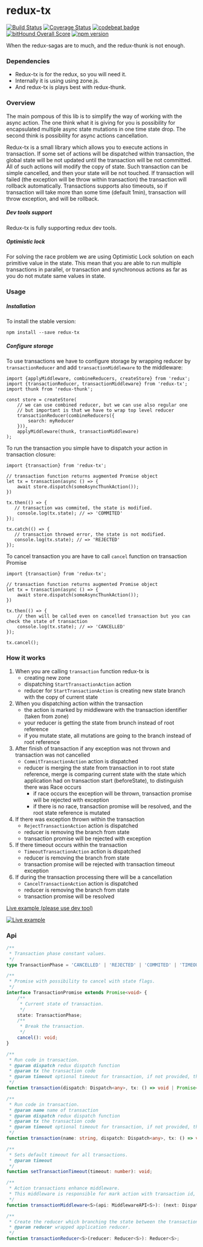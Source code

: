 # redux-tx
[![Build Status](https://travis-ci.org/majo44/redux-tx.svg?branch=master)](https://travis-ci.org/majo44/redux-tx)
[![Coverage Status](https://coveralls.io/repos/github/majo44/redux-tx/badge.svg?branch=master)](https://coveralls.io/github/majo44/redux-tx?branch=master)
[![codebeat badge](https://codebeat.co/badges/7eee07b4-cd8f-43fb-8dfd-53f2c18ae7c8)](https://codebeat.co/projects/github-com-majo44-redux-tx-master)
[![bitHound Overall Score](https://www.bithound.io/github/majo44/redux-tx/badges/score.svg)](https://www.bithound.io/github/majo44/redux-tx)
[![npm version](https://badge.fury.io/js/redux-tx.svg)](https://badge.fury.io/js/redux-tx)

When the redux-sagas are to much, and the redux-thunk is not enough.
 
### Dependencies

* Redux-tx is for the redux, so you will need it. 
* Internally it is using using zone.js.
* And redux-tx is plays best with redux-thunk. 


### Overview
The main pompous of this lib is to simplify the way of working with the async action. 
The one think what it is giving for you is possibility for encapsulated multiple async
state mutations in one time state drop.
The second think is possibility for async actions cancellation.   

Redux-tx is a small library which allows you to execute actions in transaction. 
If some set of actions will be dispatched within transaction, the global state will be not updated until the transaction will be not committed.
All of such actions will modify the copy of state. Such transaction can be simple cancelled, and then your state will be not touched. 
If transaction will failed (the exception will be throw within transaction) the transaction 
will rollback automatically. Transactions supports also timeouts, so if transaction will take more than some time (default 1min), 
transaction will throw exception, and will be rollback. 

##### Dev tools support
Redux-tx is fully supporting redux dev tools. 

##### Optimistic lock
For solving the race problem we are using Optimistic Lock solution on each primitive value in the state. This mean that you are able to 
run multiple transactions in parallel, or transaction and synchronous actions as far as you do not mutate same values in state.   

### Usage

##### Installation

To install the stable version:

```
npm install --save redux-tx
```

##### Configure storage
To use transactions we have to configure storage by wrapping reducer by `transactionReducer` and add `transactionMiddleware` to the 
middleware:

```
import {applyMiddleware, combineReducers, createStore} from 'redux';
import {transactionReducer, transactionMiddleware} from 'redux-tx';
import thunk from 'redux-thunk';

const store = createStore(
    // we can use combined reducer, but we can use also regular one
    // but important is that we have to wrap top level reducer 
    transactionReducer(combineReducers({
        search: myReducer
    })),
    applyMiddleware(thunk, transactionMiddleware)
);
```

To run the transaction you simple have to dispatch your action in transaction closure:
  
```
import {transaction} from 'redux-tx';

// transaction function returns augmented Promise object
let tx = transaction(async () => {
    await store.dispatch(someAsyncThunkAction());
})

tx.then(() => {
   // transaction was commited, the state is modified.
    console.log(tx.state); // => 'COMMITED'
});

tx.catch(() => {
   // transaction throwed error, the state is not modified.
   console.log(tx.state); // => 'REJECTED'
});
```

To cancel transaction you are have to call `cancel` function on transaction Promise

```
import {transaction} from 'redux-tx';

// transaction function returns augmented Promise object
let tx = transaction(async () => {
    await store.dispatch(someAsyncThunkAction());
})

tx.then(() => {
    // then will be called even on cancelled transaction but you can check the state of transaction
    console.log(tx.state); // => 'CANCELLED'
});

tx.cancel();
```

### How it works
1. When you are calling `transaction` function redux-tx is 
   * creating new zone
   * dispatching `StartTransactionAction` action
   * reducer for `StartTransactionAction` is creating new state branch with the copy of current state
2. When you dispatching action within the transaction
   * the action is marked by middleware with the transaction identifier (taken from zone)
   * your reducer is getting the state from brunch instead of root reference 
   * if you mutate state, all mutations are going to the branch instead of root reference
3. After finish of transaction if any exception was not thrown and transaction was not cancelled
   * `CommitTransactionAction` action is dispatched
   * reducer is merging the state from transaction in to root state reference, 
   merge is comparing current state with the state which application had on transaction start (beforeState), 
   to distinguish there was Race occurs
      * if race occurs the exception will be thrown, transaction promise will be rejected with exception 
      * if there is no race, transaction promise will be resolved, and the root state reference is mutated
4. If there was exception thrown within the transaction
   * `RejectTransactionAction` action is dispatched
   * reducer is removing the branch from state
   * transaction promise will be rejected with exception 
5. If there timeout occurs within the transaction
   * `TimeoutTransactionAction` action is dispatched
   * reducer is removing the branch from state
   * transaction promise will be rejected with transaction timeout exception 
6. If during the transaction processing there will be a cancellation
   * `CancelTransactionAction` action is dispatched
   * reducer is removing the branch from state
   * transaction promise will be resolved
         
[Live example (please use dev tool)](https://www.webpackbin.com/bins/-KlcUSQD6UKw5UqCQMxu)
                    
[![Live example](http://img.youtube.com/vi/VyLqx3L84MY/0.jpg)](https://youtu.be/VyLqx3L84MY "Live example")                    

### Api

```typescript
/**
 * Transaction phase constant values. 
 */
type TransactionPhase = 'CANCELLED' | 'REJECTED' | 'COMMITED' | 'TIMEOUTED' | 'PENDING';
```
```typescript
/**
 * Promise with possibility to cancel with state flags.
 */
interface TransactionPromise extends Promise<void> {
    /**
     * Current state of transaction. 
     */
    state: TransactionPhase;
    /**
     * Break the transaction. 
     */
    cancel(): void;
}
```
```typescript
/**
 * Run code in transaction.
 * @param dispatch redux dispatch function
 * @param tx the transaction code
 * @param timeout optional timeout for transaction, if not provided, the global one will be used, the default is 1 min
 */
function transaction(dispatch: Dispatch<any>, tx: () => void | Promise<void>, timeout?: number): TransactionPromise;
```
```typescript
/**
 * Run code in transaction.
 * @param name name of transaction
 * @param dispatch redux dispatch function
 * @param tx the transaction code
 * @param timeout optional timeout for transaction, if not provided, the global one will be used, the default is 1 min
 */
function transaction(name: string, dispatch: Dispatch<any>, tx: () => void | Promise<void>, timeout?: number): TransactionPromise;
```
```typescript
/**
 * Sets default timeout for all transactions.
 * @param timeout
 */
function setTransactionTimeout(timeout: number): void;
```
```typescript
/**
 * Action transactions enhance middleware.
 * This middleware is responsible for mark action with transaction id, and reject actions which are targeting not existing.
 */
function transactionMiddleware<S>(api: MiddlewareAPI<S>): (next: Dispatch<S>) => Dispatch<S>;
```
```typescript
/**
 * Create the reducer which branching the state between the transactions.
 * @param reducer wrapped application reducer.
 */
function transactionReducer<S>(reducer: Reducer<S>): Reducer<S>;
```
